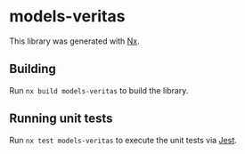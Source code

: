 # models-veritas

This library was generated with [Nx](https://nx.dev).

## Building

Run `nx build models-veritas` to build the library.

## Running unit tests

Run `nx test models-veritas` to execute the unit tests via [Jest](https://jestjs.io).
